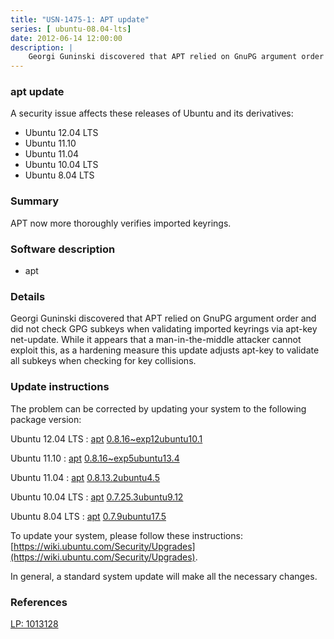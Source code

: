 ```yaml
---
title: "USN-1475-1: APT update"
series: [ ubuntu-08.04-lts]
date: 2012-06-14 12:00:00
description: |
    Georgi Guninski discovered that APT relied on GnuPG argument order and did not check GPG subkeys when validating imported keyrings via apt-key net-update. While it appears that a man-in-the-middle attacker cannot exploit this, as a hardening measure this update adjusts apt-key to validate all subkeys when checking for key collisions. 
--- 
```

 
### apt update

A security issue affects these releases of Ubuntu and its derivatives:

* Ubuntu 12.04 LTS
* Ubuntu 11.10
* Ubuntu 11.04
* Ubuntu 10.04 LTS
* Ubuntu 8.04 LTS

### Summary

APT now more thoroughly verifies imported keyrings. 

### Software description

* apt 

### Details

Georgi Guninski discovered that APT relied on GnuPG argument order and did not check GPG subkeys when validating imported keyrings via apt-key net-update. While it appears that a man-in-the-middle attacker cannot exploit this, as a hardening measure this update adjusts apt-key to validate all subkeys when checking for key collisions. 

### Update instructions

The problem can be corrected by updating your system to the following package version:

Ubuntu 12.04 LTS
 : [apt](https://launchpad.net/ubuntu/+source/apt) <span> [0.8.16~exp12ubuntu10.1](https://launchpad.net/ubuntu/+source/apt/0.8.16~exp12ubuntu10.1) </span> 

Ubuntu 11.10
 : [apt](https://launchpad.net/ubuntu/+source/apt) <span> [0.8.16~exp5ubuntu13.4](https://launchpad.net/ubuntu/+source/apt/0.8.16~exp5ubuntu13.4) </span> 

Ubuntu 11.04
 : [apt](https://launchpad.net/ubuntu/+source/apt) <span> [0.8.13.2ubuntu4.5](https://launchpad.net/ubuntu/+source/apt/0.8.13.2ubuntu4.5) </span> 

Ubuntu 10.04 LTS
 : [apt](https://launchpad.net/ubuntu/+source/apt) <span> [0.7.25.3ubuntu9.12](https://launchpad.net/ubuntu/+source/apt/0.7.25.3ubuntu9.12) </span> 

Ubuntu 8.04 LTS
 : [apt](https://launchpad.net/ubuntu/+source/apt) <span> [0.7.9ubuntu17.5](https://launchpad.net/ubuntu/+source/apt/0.7.9ubuntu17.5) </span> 

To update your system, please follow these instructions: [https://wiki.ubuntu.com/Security/Upgrades](https://wiki.ubuntu.com/Security/Upgrades).

In general, a standard system update will make all the necessary changes. 

### References

 [LP: 1013128](https://launchpad.net/bugs/1013128)
 
